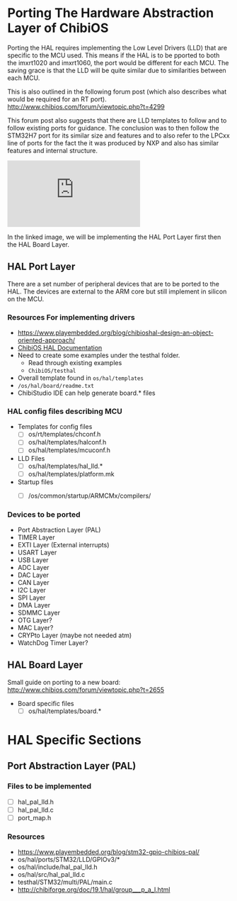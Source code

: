 # Porting The Hardware Abstraction Layer of ChibiOS

Porting the HAL requires implementing the Low Level Drivers (LLD) that are specific to the MCU used.
This means if the HAL is to be pported to both the imxrt1020 and imxrt1060, the port would be
different for each MCU. The saving grace is that the LLD will be quite similar due to similarities
between each MCU.

This is also outlined in the following forum post (which also describes what would be required for
an RT port).
http://www.chibios.com/forum/viewtopic.php?t=4299

This forum post also suggests that there are LLD templates to follow and to follow existing ports
for guidance. The conclusion was to then follow the STM32H7 port for its similar size and features
and to also refer to the LPCxx line of ports for the fact the it was produced by NXP and also has
similar features and internal structure.

![ChibiOS Structure](http://www.chibios.org/dokuwiki/lib/exe/fetch.php?cache=&media=chibios:documentation:books:rt:architecture:architecture.png)

In the linked image, we will be implementing the HAL Port Layer first then the HAL Board Layer.

## HAL Port Layer
There are a set number of peripheral devices that are to be ported to the HAL. The devices are
external to the ARM core but still implement in silicon on the MCU.
### Resources For implementing drivers
* https://www.playembedded.org/blog/chibioshal-design-an-object-oriented-approach/
* [ChibiOS HAL Documentation](http://chibios.sourceforge.net/docs3/hal/group___h_a_l___n_o_r_m_a_l___d_r_i_v_e_r_s.html)
* Need to create some examples under the testhal folder.
    * Read through existing examples
    * `ChibiOS/testhal`
* Overall template found in `os/hal/templates`
* `/os/hal/board/readme.txt`
* ChibiStudio IDE can help generate board.\* files

### HAL config files describing MCU
* Templates for config files
    * [ ] os/rt/templates/chconf.h
    * [ ] os/hal/templates/halconf.h
    * [ ] os/hal/templates/mcuconf.h
* LLD Files
    * [ ] os/hal/templates/hal_lld.\*
    * [ ] os/hal/templates/platform.mk
* Startup files
    * [ ] /os/common/startup/ARMCMx/compilers/


### Devices to be ported
* Port Abstraction Layer (PAL)
* TIMER Layer
* EXTI Layer (External interrupts)
* USART Layer
* USB Layer
* ADC Layer
* DAC Layer
* CAN Layer
* I2C Layer
* SPI Layer
* DMA Layer
* SDMMC Layer
* OTG Layer?
* MAC Layer?
* CRYPto Layer (maybe not needed atm)
* WatchDog Timer Layer?

## HAL Board Layer
Small guide on porting to a new board:
http://www.chibios.com/forum/viewtopic.php?t=2655

* Board specific files
    * [ ] os/hal/templates/board.\*

# HAL Specific Sections

## Port Abstraction Layer (PAL)

### Files to be implemented
* [ ] hal_pal_lld.h
* [ ] hal_pal_lld.c
* [ ] port_map.h

### Resources
* https://www.playembedded.org/blog/stm32-gpio-chibios-pal/
* os/hal/ports/STM32/LLD/GPIOv3/\*
* os/hal/include/hal_pal_lld.h
* os/hal/src/hal_pal_lld.c
* testhal/STM32/multi/PAL/main.c
* http://chibiforge.org/doc/19.1/hal/group___p_a_l.html
